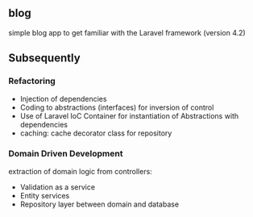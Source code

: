 ## blog

simple blog app to get familiar with the Laravel framework (version 4.2)

## Subsequently

### Refactoring

- Injection of dependencies
- Coding to abstractions (interfaces) for inversion of control
- Use of Laravel IoC Container for instantiation of Abstractions with dependencies
- caching: cache decorator class for repository

### Domain Driven Development

extraction of domain logic from controllers:

- Validation as a service
- Entity services
- Repository layer between domain and database

